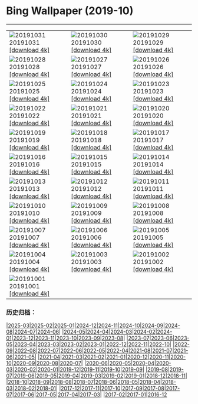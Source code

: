 # Bing Wallpaper (2019-10)
**************

<table><tr><td><img class="wallpaper" src="https://www.bing.com/th?id=OHR.AlbertaOwl_ZH-CN1184867720_1920x1080.jpg" alt="20191031"> 20191031 <a href="https://www.bing.com/th?id=OHR.AlbertaOwl_ZH-CN1184867720_UHD.jpg">[download 4k]</a></td><td><img class="wallpaper" src="https://www.bing.com/th?id=OHR.VampireCastle_ZH-CN1018939203_1920x1080.jpg" alt="20191030"> 20191030 <a href="https://www.bing.com/th?id=OHR.VampireCastle_ZH-CN1018939203_UHD.jpg">[download 4k]</a></td><td><img class="wallpaper" src="https://www.bing.com/th?id=OHR.CharlesNight_ZH-CN0933393880_1920x1080.jpg" alt="20191029"> 20191029 <a href="https://www.bing.com/th?id=OHR.CharlesNight_ZH-CN0933393880_UHD.jpg">[download 4k]</a></td></tr><tr><td><img class="wallpaper" src="https://www.bing.com/th?id=OHR.EidolonHelvum_ZH-CN0881732109_1920x1080.jpg" alt="20191028"> 20191028 <a href="https://www.bing.com/th?id=OHR.EidolonHelvum_ZH-CN0881732109_UHD.jpg">[download 4k]</a></td><td><img class="wallpaper" src="https://www.bing.com/th?id=OHR.FortRockHomestead_ZH-CN0775183699_1920x1080.jpg" alt="20191027"> 20191027 <a href="https://www.bing.com/th?id=OHR.FortRockHomestead_ZH-CN0775183699_UHD.jpg">[download 4k]</a></td><td><img class="wallpaper" src="https://www.bing.com/th?id=OHR.NaranjoBulnes_ZH-CN0696600867_1920x1080.jpg" alt="20191026"> 20191026 <a href="https://www.bing.com/th?id=OHR.NaranjoBulnes_ZH-CN0696600867_UHD.jpg">[download 4k]</a></td></tr><tr><td><img class="wallpaper" src="https://www.bing.com/th?id=OHR.RedWattlebird_ZH-CN0640093095_1920x1080.jpg" alt="20191025"> 20191025 <a href="https://www.bing.com/th?id=OHR.RedWattlebird_ZH-CN0640093095_UHD.jpg">[download 4k]</a></td><td><img class="wallpaper" src="https://www.bing.com/th?id=OHR.WorldLemurDay_ZH-CN9867937861_1920x1080.jpg" alt="20191024"> 20191024 <a href="https://www.bing.com/th?id=OHR.WorldLemurDay_ZH-CN9867937861_UHD.jpg">[download 4k]</a></td><td><img class="wallpaper" src="https://www.bing.com/th?id=OHR.CountyBridge_ZH-CN6500717169_1920x1080.jpg" alt="20191023"> 20191023 <a href="https://www.bing.com/th?id=OHR.CountyBridge_ZH-CN6500717169_UHD.jpg">[download 4k]</a></td></tr><tr><td><img class="wallpaper" src="https://www.bing.com/th?id=OHR.ChurchillPolarBear_ZH-CN6443232536_1920x1080.jpg" alt="20191022"> 20191022 <a href="https://www.bing.com/th?id=OHR.ChurchillPolarBear_ZH-CN6443232536_UHD.jpg">[download 4k]</a></td><td><img class="wallpaper" src="https://www.bing.com/th?id=OHR.CrabAppleBlackbird_ZH-CN6395785205_1920x1080.jpg" alt="20191021"> 20191021 <a href="https://www.bing.com/th?id=OHR.CrabAppleBlackbird_ZH-CN6395785205_UHD.jpg">[download 4k]</a></td><td><img class="wallpaper" src="https://www.bing.com/th?id=OHR.MistyAshdown_ZH-CN6344044927_1920x1080.jpg" alt="20191020"> 20191020 <a href="https://www.bing.com/th?id=OHR.MistyAshdown_ZH-CN6344044927_UHD.jpg">[download 4k]</a></td></tr><tr><td><img class="wallpaper" src="https://www.bing.com/th?id=OHR.PaleSloth_ZH-CN6293546034_1920x1080.jpg" alt="20191019"> 20191019 <a href="https://www.bing.com/th?id=OHR.PaleSloth_ZH-CN6293546034_UHD.jpg">[download 4k]</a></td><td><img class="wallpaper" src="https://www.bing.com/th?id=OHR.HalfMoonBayPumpkin_ZH-CN6219747714_1920x1080.jpg" alt="20191018"> 20191018 <a href="https://www.bing.com/th?id=OHR.HalfMoonBayPumpkin_ZH-CN6219747714_UHD.jpg">[download 4k]</a></td><td><img class="wallpaper" src="https://www.bing.com/th?id=OHR.UncompahgreForest_ZH-CN6161020948_1920x1080.jpg" alt="20191017"> 20191017 <a href="https://www.bing.com/th?id=OHR.UncompahgreForest_ZH-CN6161020948_UHD.jpg">[download 4k]</a></td></tr><tr><td><img class="wallpaper" src="https://www.bing.com/th?id=OHR.LeavesGoldfish_ZH-CN6109097460_1920x1080.jpg" alt="20191016"> 20191016 <a href="https://www.bing.com/th?id=OHR.LeavesGoldfish_ZH-CN6109097460_UHD.jpg">[download 4k]</a></td><td><img class="wallpaper" src="https://www.bing.com/th?id=OHR.AcadiaBlueberries_ZH-CN6014510748_1920x1080.jpg" alt="20191015"> 20191015 <a href="https://www.bing.com/th?id=OHR.AcadiaBlueberries_ZH-CN6014510748_UHD.jpg">[download 4k]</a></td><td><img class="wallpaper" src="https://www.bing.com/th?id=OHR.MaldivesDragonfly_ZH-CN5949519396_1920x1080.jpg" alt="20191014"> 20191014 <a href="https://www.bing.com/th?id=OHR.MaldivesDragonfly_ZH-CN5949519396_UHD.jpg">[download 4k]</a></td></tr><tr><td><img class="wallpaper" src="https://www.bing.com/th?id=OHR.AlbertaThanksgiving_ZH-CN5899007960_1920x1080.jpg" alt="20191013"> 20191013 <a href="https://www.bing.com/th?id=OHR.AlbertaThanksgiving_ZH-CN5899007960_UHD.jpg">[download 4k]</a></td><td><img class="wallpaper" src="https://www.bing.com/th?id=OHR.CompressionFossil_ZH-CN5809840201_1920x1080.jpg" alt="20191012"> 20191012 <a href="https://www.bing.com/th?id=OHR.CompressionFossil_ZH-CN5809840201_UHD.jpg">[download 4k]</a></td><td><img class="wallpaper" src="https://www.bing.com/th?id=OHR.BarcolanaTrieste_ZH-CN5745744257_1920x1080.jpg" alt="20191011"> 20191011 <a href="https://www.bing.com/th?id=OHR.BarcolanaTrieste_ZH-CN5745744257_UHD.jpg">[download 4k]</a></td></tr><tr><td><img class="wallpaper" src="https://www.bing.com/th?id=OHR.RedRocksArches_ZH-CN5664546697_1920x1080.jpg" alt="20191010"> 20191010 <a href="https://www.bing.com/th?id=OHR.RedRocksArches_ZH-CN5664546697_UHD.jpg">[download 4k]</a></td><td><img class="wallpaper" src="https://www.bing.com/th?id=OHR.BubbleNebula_ZH-CN2787112807_1920x1080.jpg" alt="20191009"> 20191009 <a href="https://www.bing.com/th?id=OHR.BubbleNebula_ZH-CN2787112807_UHD.jpg">[download 4k]</a></td><td><img class="wallpaper" src="https://www.bing.com/th?id=OHR.GrandCanyonEast_ZH-CN2721062078_1920x1080.jpg" alt="20191008"> 20191008 <a href="https://www.bing.com/th?id=OHR.GrandCanyonEast_ZH-CN2721062078_UHD.jpg">[download 4k]</a></td></tr><tr><td><img class="wallpaper" src="https://www.bing.com/th?id=OHR.WorldOctopus_ZH-CN2670477302_1920x1080.jpg" alt="20191007"> 20191007 <a href="https://www.bing.com/th?id=OHR.WorldOctopus_ZH-CN2670477302_UHD.jpg">[download 4k]</a></td><td><img class="wallpaper" src="https://www.bing.com/th?id=OHR.GreaterFlamingo_ZH-CN2596334768_1920x1080.jpg" alt="20191006"> 20191006 <a href="https://www.bing.com/th?id=OHR.GreaterFlamingo_ZH-CN2596334768_UHD.jpg">[download 4k]</a></td><td><img class="wallpaper" src="https://www.bing.com/th?id=OHR.MarlboroughSounds_ZH-CN2539444443_1920x1080.jpg" alt="20191005"> 20191005 <a href="https://www.bing.com/th?id=OHR.MarlboroughSounds_ZH-CN2539444443_UHD.jpg">[download 4k]</a></td></tr><tr><td><img class="wallpaper" src="https://www.bing.com/th?id=OHR.TinternAbbey_ZH-CN1922933358_1920x1080.jpg" alt="20191004"> 20191004 <a href="https://www.bing.com/th?id=OHR.TinternAbbey_ZH-CN1922933358_UHD.jpg">[download 4k]</a></td><td><img class="wallpaper" src="https://www.bing.com/th?id=OHR.JupiterJunoCam_ZH-CN1843443643_1920x1080.jpg" alt="20191003"> 20191003 <a href="https://www.bing.com/th?id=OHR.JupiterJunoCam_ZH-CN1843443643_UHD.jpg">[download 4k]</a></td><td><img class="wallpaper" src="https://www.bing.com/th?id=OHR.AdelieBreeding_ZH-CN1750945258_1920x1080.jpg" alt="20191002"> 20191002 <a href="https://www.bing.com/th?id=OHR.AdelieBreeding_ZH-CN1750945258_UHD.jpg">[download 4k]</a></td></tr><tr><td><img class="wallpaper" src="https://www.bing.com/th?id=OHR.TrossachsAutumn_ZH-CN1693535266_1920x1080.jpg" alt="20191001"> 20191001 <a href="https://www.bing.com/th?id=OHR.TrossachsAutumn_ZH-CN1693535266_UHD.jpg">[download 4k]</a></td><td></td><td></td></tr></table>

### 历史归档：

|[2025-03](/../2025-03/2025-03.md)|[2025-02](/../2025-02/2025-02.md)|[2025-01](/../2025-01/2025-01.md)|[2024-12](/../2024-12/2024-12.md)|[2024-11](/../2024-11/2024-11.md)|[2024-10](/../2024-10/2024-10.md)|[2024-09](/../2024-09/2024-09.md)|[2024-08](/../2024-08/2024-08.md)|[2024-07](/../2024-07/2024-07.md)|[2024-06](/../2024-06/2024-06.md)|
|[2024-05](/../2024-05/2024-05.md)|[2024-04](/../2024-04/2024-04.md)|[2024-03](/../2024-03/2024-03.md)|[2024-02](/../2024-02/2024-02.md)|[2024-01](/../2024-01/2024-01.md)|[2023-12](/../2023-12/2023-12.md)|[2023-11](/../2023-11/2023-11.md)|[2023-10](/../2023-10/2023-10.md)|[2023-09](/../2023-09/2023-09.md)|[2023-08](/../2023-08/2023-08.md)|
|[2023-07](/../2023-07/2023-07.md)|[2023-06](/../2023-06/2023-06.md)|[2023-05](/../2023-05/2023-05.md)|[2023-04](/../2023-04/2023-04.md)|[2023-03](/../2023-03/2023-03.md)|[2023-02](/../2023-02/2023-02.md)|[2023-01](/../2023-01/2023-01.md)|[2022-12](/../2022-12/2022-12.md)|[2022-11](/../2022-11/2022-11.md)|[2022-10](/../2022-10/2022-10.md)|
|[2022-09](/../2022-09/2022-09.md)|[2022-08](/../2022-08/2022-08.md)|[2022-07](/../2022-07/2022-07.md)|[2022-06](/../2022-06/2022-06.md)|[2022-05](/../2022-05/2022-05.md)|[2022-04](/../2022-04/2022-04.md)|[2021-08](/../2021-08/2021-08.md)|[2021-07](/../2021-07/2021-07.md)|[2021-06](/../2021-06/2021-06.md)|[2021-05](/../2021-05/2021-05.md)|
|[2021-04](/../2021-04/2021-04.md)|[2021-03](/../2021-03/2021-03.md)|[2021-02](/../2021-02/2021-02.md)|[2021-01](/../2021-01/2021-01.md)|[2020-12](/../2020-12/2020-12.md)|[2020-11](/../2020-11/2020-11.md)|[2020-10](/../2020-10/2020-10.md)|[2020-09](/../2020-09/2020-09.md)|[2020-08](/../2020-08/2020-08.md)|[2020-07](/../2020-07/2020-07.md)|
|[2020-06](/../2020-06/2020-06.md)|[2020-05](/../2020-05/2020-05.md)|[2020-04](/../2020-04/2020-04.md)|[2020-03](/../2020-03/2020-03.md)|[2020-02](/../2020-02/2020-02.md)|[2020-01](/../2020-01/2020-01.md)|[2019-12](/../2019-12/2019-12.md)|[2019-11](/../2019-11/2019-11.md)|[2019-10](/2019-10.md)|[2019-09](/../2019-09/2019-09.md)|
|[2019-08](/../2019-08/2019-08.md)|[2019-07](/../2019-07/2019-07.md)|[2019-06](/../2019-06/2019-06.md)|[2019-05](/../2019-05/2019-05.md)|[2019-04](/../2019-04/2019-04.md)|[2019-03](/../2019-03/2019-03.md)|[2019-02](/../2019-02/2019-02.md)|[2019-01](/../2019-01/2019-01.md)|[2018-12](/../2018-12/2018-12.md)|[2018-11](/../2018-11/2018-11.md)|
|[2018-10](/../2018-10/2018-10.md)|[2018-09](/../2018-09/2018-09.md)|[2018-08](/../2018-08/2018-08.md)|[2018-07](/../2018-07/2018-07.md)|[2018-06](/../2018-06/2018-06.md)|[2018-05](/../2018-05/2018-05.md)|[2018-04](/../2018-04/2018-04.md)|[2018-03](/../2018-03/2018-03.md)|[2018-02](/../2018-02/2018-02.md)|[2018-01](/../2018-01/2018-01.md)|
|[2017-12](/../2017-12/2017-12.md)|[2017-11](/../2017-11/2017-11.md)|[2017-10](/../2017-10/2017-10.md)|[2017-09](/../2017-09/2017-09.md)|[2017-08](/../2017-08/2017-08.md)|[2017-07](/../2017-07/2017-07.md)|[2017-06](/../2017-06/2017-06.md)|[2017-05](/../2017-05/2017-05.md)|[2017-04](/../2017-04/2017-04.md)|[2017-03](/../2017-03/2017-03.md)|
|[2017-02](/../2017-02/2017-02.md)|[2017-01](/../2017-01/2017-01.md)|[2016-12](/../2016-12/2016-12.md)